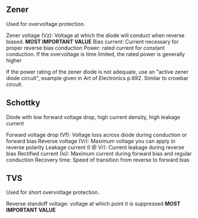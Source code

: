 ## Zener
Used for overvoltage protection.

Zener voltage (Vz): Voltage at which the diode will conduct when reverse biased. **MOST IMPORTANT VALUE**
Bias current: Current necessary for proper reverse bias conduction
Power: rated current for constant conduction. If the overvoltage is time limited, the rated power is generally higher

If the power rating of the zener diode is not adequate, use an "active zener diode circuit", example given in Art of Electronics p.692. Similar to crowbar circuit.


## Schottky

Diode with low forward voltage drop, high current density, high leakage current

Forward voltage drop (Vf): Voltage loss across diode during conduction or forward bias
Reverse voltage (Vr): Maximum voltage you can apply in reverse polarity
Leakage current (I @ Vr): Current leakage during reverse bias
Rectified current (Io): Maximum current during forward bias and regular conduction
Recovery time: Speed of transition from reverse to forward bias

## TVS
Used for short overvoltage protection.

Reverse standoff voltage: voltage at which point it is suppressed **MOST IMPORTANT VALUE**